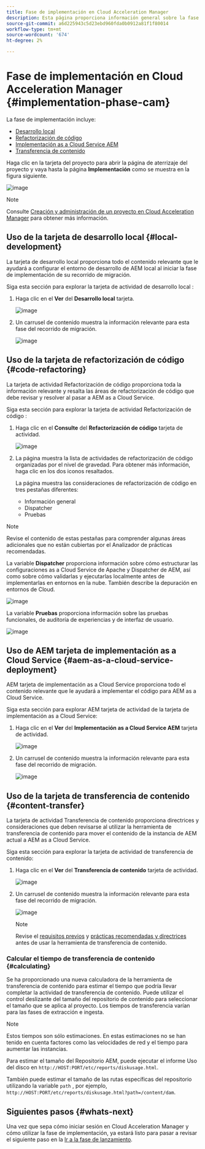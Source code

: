 ```yaml
---
title: Fase de implementación en Cloud Acceleration Manager
description: Esta página proporciona información general sobre la fase de implementación en Cloud Acceleration Manager.
source-git-commit: a6d225943c5d23ebd960fda0b0912a81f1f80014
workflow-type: tm+mt
source-wordcount: '674'
ht-degree: 2%

---
```


# Fase de implementación en Cloud Acceleration Manager {#implementation-phase-cam}

La fase de implementación incluye:

* [Desarrollo local](#local-development)
* [Refactorización de código](#code-refactoring)
* [Implementación as a Cloud Service AEM](#aem-as-a-cloud-service-deployment)
* [Transferencia de contenido](#content-transfer)


Haga clic en la tarjeta del proyecto para abrir la página de aterrizaje del proyecto y vaya hasta la página **Implementación** como se muestra en la figura siguiente.

![image](/help/journey-migration/cloud-acceleration-manager/assets/implementation-1.png)

>[!NOTE]
>Consulte [Creación y administración de un proyecto en Cloud Acceleration Manager](https://experienceleague.adobe.com/docs/experience-manager-cloud-service/moving/cloud-acceleration-manager/using-cam/getting-started-cam.html?lang=en#create-project) para obtener más información.


## Uso de la tarjeta de desarrollo local {#local-development}

La tarjeta de desarrollo local proporciona todo el contenido relevante que le ayudará a configurar el entorno de desarrollo de AEM local al iniciar la fase de implementación de su recorrido de migración.

Siga esta sección para explorar la tarjeta de actividad de desarrollo local :

1. Haga clic en el **Ver** del **Desarrollo local** tarjeta.

   ![image](/help/journey-migration/cloud-acceleration-manager/assets/implementation-2.png)

1. Un carrusel de contenido muestra la información relevante para esta fase del recorrido de migración.

   ![image](/help/journey-migration/cloud-acceleration-manager/assets/implementation-3.png)


## Uso de la tarjeta de refactorización de código {#code-refactoring}

La tarjeta de actividad Refactorización de código proporciona toda la información relevante y resalta las áreas de refactorización de código que debe revisar y resolver al pasar a AEM as a Cloud Service.

Siga esta sección para explorar la tarjeta de actividad Refactorización de código :

1. Haga clic en el **Consulte** del **Refactorización de código** tarjeta de actividad.

   ![image](/help/journey-migration/cloud-acceleration-manager/assets/implementation-4.png)

1. La página muestra la lista de actividades de refactorización de código organizadas por el nivel de gravedad. Para obtener más información, haga clic en los dos iconos resaltados.

   La página muestra las consideraciones de refactorización de código en tres pestañas diferentes:

   * Información general
   * Dispatcher
   * Pruebas

>[!NOTE]
>Revise el contenido de estas pestañas para comprender algunas áreas adicionales que no están cubiertas por el Analizador de prácticas recomendadas.

La variable **Dispatcher** proporciona información sobre cómo estructurar las configuraciones as a Cloud Service de Apache y Dispatcher de AEM, así como sobre cómo validarlas y ejecutarlas localmente antes de implementarlas en entornos en la nube. También describe la depuración en entornos de Cloud.

![image](/help/journey-migration/cloud-acceleration-manager/assets/coderefactoring-2.png)

La variable **Pruebas** proporciona información sobre las pruebas funcionales, de auditoría de experiencias y de interfaz de usuario.

![image](/help/journey-migration/cloud-acceleration-manager/assets/coderefactoring-3.png)


## Uso de AEM tarjeta de implementación as a Cloud Service {#aem-as-a-cloud-service-deployment}

AEM tarjeta de implementación as a Cloud Service proporciona todo el contenido relevante que le ayudará a implementar el código para AEM as a Cloud Service.

Siga esta sección para explorar AEM tarjeta de actividad de la tarjeta de implementación as a Cloud Service:

1. Haga clic en el **Ver** del **Implementación as a Cloud Service AEM** tarjeta de actividad.

   ![image](/help/journey-migration/cloud-acceleration-manager/assets/implementation-6.png)

1. Un carrusel de contenido muestra la información relevante para esta fase del recorrido de migración.

   ![image](/help/journey-migration/cloud-acceleration-manager/assets/aem-deployment-card.png)


## Uso de la tarjeta de transferencia de contenido {#content-transfer}

La tarjeta de actividad Transferencia de contenido proporciona directrices y consideraciones que deben revisarse al utilizar la herramienta de transferencia de contenido para mover el contenido de la instancia de AEM actual a AEM as a Cloud Service.

Siga esta sección para explorar la tarjeta de actividad de transferencia de contenido:

1. Haga clic en el **Ver** del **Transferencia de contenido** tarjeta de actividad.

   ![image](/help/journey-migration/cloud-acceleration-manager/assets/implementation-8.png)

1. Un carrusel de contenido muestra la información relevante para esta fase del recorrido de migración.

   ![image](/help/journey-migration/cloud-acceleration-manager/assets/content-transfertool-card.png)

   >[!NOTE]
   >Revise el [requisitos previos](https://experienceleague.adobe.com/docs/experience-manager-cloud-service/moving/cloud-migration/content-transfer-tool/prerequisites-content-transfer-tool.html?lang=en) y [prácticas recomendadas y directrices](https://experienceleague.adobe.com/docs/experience-manager-cloud-service/moving/cloud-migration/content-transfer-tool/overview-content-transfer-tool.html?lang=en) antes de usar la herramienta de transferencia de contenido.

### Calcular el tiempo de transferencia de contenido {#calculating}

Se ha proporcionado una nueva calculadora de la herramienta de transferencia de contenido para estimar el tiempo que podría llevar completar la actividad de transferencia de contenido. Puede utilizar el control deslizante del tamaño del repositorio de contenido para seleccionar el tamaño que se aplica al proyecto. Los tiempos de transferencia varían para las fases de extracción e ingesta.

>[!NOTE]
>Estos tiempos son sólo estimaciones. En estas estimaciones no se han tenido en cuenta factores como las velocidades de red y el tiempo para aumentar las instancias.

Para estimar el tamaño del Repositorio AEM, puede ejecutar el informe Uso del disco en `http://HOST:PORT/etc/reports/diskusage.html`.

También puede estimar el tamaño de las rutas específicas del repositorio utilizando la variable `path` , por ejemplo, `http://HOST:PORT/etc/reports/diskusage.html?path=/content/dam`.

## Siguientes pasos {#whats-next}

Una vez que sepa cómo iniciar sesión en Cloud Acceleration Manager y cómo utilizar la fase de implementación, ya estará listo para pasar a revisar el siguiente paso en la [Ir a la fase de lanzamiento](https://experienceleague.adobe.com/docs/experience-manager-cloud-service/moving/cloud-acceleration-manager/using-cam/cam-golive-phase.html?lang=en).
